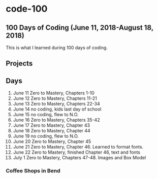 # code-100
## 100 Days of Coding (June 11, 2018-August 18, 2018)
This is what I learned during 100 days of coding.

## Projects

## Days
1. June 11 Zero to Mastery, Chapters 1-10
2. June 12 Zero to Mastery, Chapters 11-21
3. June 13 Zero to Mastery, Chapters 22-34
4. June 14 no coding, kids last day of school
5. June 15 no coding, flew to N.O.
6. June 16 Zero to Mastery, Chapters 35-42
7. June 17 Zero to Mastery, Chapter 43
8. June 18 Zero to Mastery, Chapter 44
9. June 19 no coding, flew to N.O.
10. June 20 Zero to Mastery, Chapter 45
11. June 21 Zero to Mastery, Chapter 46. Learned to format fonts.
12. June 22 Zero to Mastery, finished Chapter 46, text and fonts
13. July 1 Zero to Mastery, Chapters 47-48. Images and Box Model
### Coffee Shops in Bend
